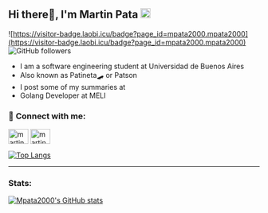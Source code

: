 ## Hi there👋, I'm Martin Pata <img alt= ARG height="20" src="https://images.emojiterra.com/twitter/512px/1f1e6-1f1f7.png">

![https://visitor-badge.laobi.icu/badge?page_id=mpata2000.mpata2000](https://visitor-badge.laobi.icu/badge?page_id=mpata2000.mpata2000)
![GitHub followers](https://img.shields.io/github/followers/mpata2000?style=social)

- I am a software engineering student at Universidad de Buenos Aires
- Also known as Patineta🛹 or Patson
- I post some of my summaries at <a href="https://gitlab.com/mpata2000" target="_blank"><img src="https://cdn.worldvectorlogo.com/logos/gitlab.svg" height="15"></a> 
- Golang Developer at MELI

### 🔗 **Connect with me:**

<a href="https://linkedin.com/in/martinpata" target="blank"><img align="center" src="https://raw.githubusercontent.com/rahuldkjain/github-profile-readme-generator/master/src/images/icons/Social/linked-in-alt.svg" alt="martin_pata" height="30" width="40" /></a>
<a href="https://instagram.com/martin_pata" target="blank"><img align="center" src="https://raw.githubusercontent.com/rahuldkjain/github-profile-readme-generator/master/src/images/icons/Social/instagram.svg" alt="martin_pata" height="30" width="40" /></a>



[![Top Langs](https://github-readme-stats.vercel.app/api/top-langs/?username=mpata2000&theme=dracula&show_icons=true)](https://github.com/anuraghazra/github-readme-stats)

---

### **Stats:**

[![Mpata2000's GitHub stats](https://github-readme-stats.vercel.app/api?username=mpata2000&theme=dracula&show_icons=true)](https://github.com/anuraghazra/github-readme-stats)

<!-- For more themes https://github.com/anuraghazra/github-readme-stats/blob/master/themes/README.md-->
